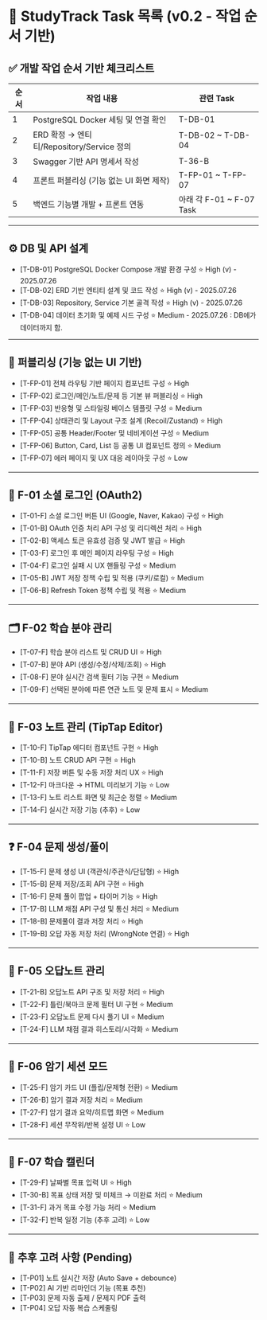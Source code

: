 # 📌 StudyTrack Task 목록 (v0.2 - 작업 순서 기반)

## ✅ 개발 작업 순서 기반 체크리스트

| 순서 | 작업 내용 | 관련 Task |
|------|-----------|------------|
| 1 | PostgreSQL Docker 세팅 및 연결 확인 | T-DB-01 |
| 2 | ERD 확정 → 엔티티/Repository/Service 정의 | T-DB-02 ~ T-DB-04 |
| 3 | Swagger 기반 API 명세서 작성 | T-36-B |
| 4 | 프론트 퍼블리싱 (기능 없는 UI 화면 제작) | T-FP-01 ~ T-FP-07 |
| 5 | 백엔드 기능별 개발 + 프론트 연동 | 아래 각 F-01 ~ F-07 Task |

---

## ⚙️ DB 및 API 설계
- [T-DB-01] PostgreSQL Docker Compose 개발 환경 구성 ⭐ High (v) - 2025.07.26
- [T-DB-02] ERD 기반 엔티티 설계 및 코드 작성 ⭐ High (v) - 2025.07.26
- [T-DB-03] Repository, Service 기본 골격 작성 ⭐ High (v) - 2025.07.26
- [T-DB-04] 데이터 초기화 및 예제 시드 구성 ⭐ Medium - 2025.07.26 : DB에가 데이터까지 함.

---

## 🔧 퍼블리싱 (기능 없는 UI 기반)
- [T-FP-01] 전체 라우팅 기반 페이지 컴포넌트 구성 ⭐ High
- [T-FP-02] 로그인/메인/노트/문제 등 기본 뷰 퍼블리싱 ⭐ High
- [T-FP-03] 반응형 및 스타일링 베이스 템플릿 구성 ⭐ Medium
- [T-FP-04] 상태관리 및 Layout 구조 설계 (Recoil/Zustand) ⭐ High
- [T-FP-05] 공통 Header/Footer 및 네비게이션 구성 ⭐ Medium
- [T-FP-06] Button, Card, List 등 공통 UI 컴포넌트 정의 ⭐ Medium
- [T-FP-07] 에러 페이지 및 UX 대응 레이아웃 구성 ⭐ Low

---

## 🔐 F-01 소셜 로그인 (OAuth2)
- [T-01-F] 소셜 로그인 버튼 UI (Google, Naver, Kakao) 구성 ⭐ High
- [T-01-B] OAuth 인증 처리 API 구성 및 리디렉션 처리 ⭐ High
- [T-02-B] 액세스 토큰 유효성 검증 및 JWT 발급 ⭐ High
- [T-03-F] 로그인 후 메인 페이지 라우팅 구성 ⭐ High
- [T-04-F] 로그인 실패 시 UX 핸들링 구성 ⭐ Medium
- [T-05-B] JWT 저장 정책 수립 및 적용 (쿠키/로컬) ⭐ Medium
- [T-06-B] Refresh Token 정책 수립 및 적용 ⭐ Medium

---

## 🗂️ F-02 학습 분야 관리
- [T-07-F] 학습 분야 리스트 및 CRUD UI ⭐ High
- [T-07-B] 분야 API (생성/수정/삭제/조회) ⭐ High
- [T-08-F] 분야 실시간 검색 필터 기능 구현 ⭐ Medium
- [T-09-F] 선택된 분야에 따른 연관 노트 및 문제 표시 ⭐ Medium

---

## 📝 F-03 노트 관리 (TipTap Editor)
- [T-10-F] TipTap 에디터 컴포넌트 구현 ⭐ High
- [T-10-B] 노트 CRUD API 구현 ⭐ High
- [T-11-F] 저장 버튼 및 수동 저장 처리 UX ⭐ High
- [T-12-F] 마크다운 → HTML 미리보기 기능 ⭐ Low
- [T-13-F] 노트 리스트 화면 및 최근순 정렬 ⭐ Medium
- [T-14-F] 실시간 저장 기능 (추후) ⭐ Low

---

## ❓ F-04 문제 생성/풀이
- [T-15-F] 문제 생성 UI (객관식/주관식/단답형) ⭐ High
- [T-15-B] 문제 저장/조회 API 구현 ⭐ High
- [T-16-F] 문제 풀이 팝업 + 타이머 기능 ⭐ High
- [T-17-B] LLM 채점 API 구성 및 통신 처리 ⭐ Medium
- [T-18-B] 문제풀이 결과 저장 처리 ⭐ High
- [T-19-B] 오답 자동 저장 처리 (WrongNote 연결) ⭐ High

---

## 🔴 F-05 오답노트 관리
- [T-21-B] 오답노트 API 구조 및 저장 처리 ⭐ High
- [T-22-F] 틀린/북마크 문제 필터 UI 구현 ⭐ Medium
- [T-23-F] 오답노트 문제 다시 풀기 UI ⭐ Medium
- [T-24-F] LLM 채점 결과 히스토리/시각화 ⭐ Medium

---

## 🧠 F-06 암기 세션 모드
- [T-25-F] 암기 카드 UI (플립/문제형 전환) ⭐ Medium
- [T-26-B] 암기 결과 저장 처리 ⭐ Medium
- [T-27-F] 암기 결과 요약/히트맵 화면 ⭐ Medium
- [T-28-F] 세션 무작위/반복 설정 UI ⭐ Low

---

## 📅 F-07 학습 캘린더
- [T-29-F] 날짜별 목표 입력 UI ⭐ High
- [T-30-B] 목표 상태 저장 및 미체크 → 미완료 처리 ⭐ Medium
- [T-31-F] 과거 목표 수정 가능 처리 ⭐ Medium
- [T-32-F] 반복 일정 기능 (추후 고려) ⭐ Low

---

## 📌 추후 고려 사항 (Pending)
- [T-P01] 노트 실시간 저장 (Auto Save + debounce)
- [T-P02] AI 기반 리마인더 기능 (목표 추천)
- [T-P03] 문제 자동 출제 / 문제지 PDF 출력
- [T-P04] 오답 자동 복습 스케줄링

